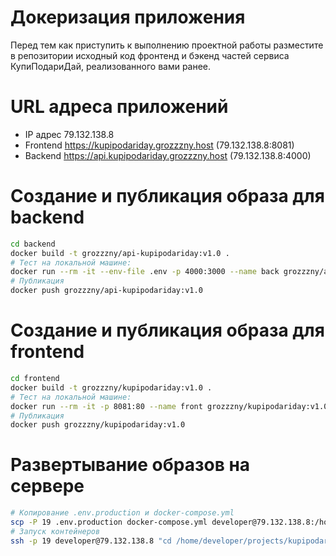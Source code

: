 # Докеризация приложения

Перед тем как приступить к выполнению проектной работы разместите в репозитории исходный код фронтенд и бэкенд частей сервиса КупиПодариДай, реализованного вами ранее. 

# URL адреса приложений
- IP адрес 79.132.138.8
- Frontend https://kupipodariday.grozzzny.host (79.132.138.8:8081)
- Backend https://api.kupipodariday.grozzzny.host (79.132.138.8:4000)

# Создание и публикация образа для backend
```bash
cd backend
docker build -t grozzzny/api-kupipodariday:v1.0 .
# Тест на локальной машине:
docker run --rm -it --env-file .env -p 4000:3000 --name back grozzzny/api-kupipodariday:v1.0
# Публикация
docker push grozzzny/api-kupipodariday:v1.0
```

# Создание и публикация образа для frontend
```bash
cd frontend
docker build -t grozzzny/kupipodariday:v1.0 .
# Тест на локальной машине:
docker run --rm -it -p 8081:80 --name front grozzzny/kupipodariday:v1.0
# Публикация
docker push grozzzny/kupipodariday:v1.0
```

# Развертывание образов на сервере
```bash
# Копирование .env.production и docker-compose.yml
scp -P 19 .env.production docker-compose.yml developer@79.132.138.8:/home/developer/projects/kupipodariday/
# Запуск контейнеров
ssh -p 19 developer@79.132.138.8 "cd /home/developer/projects/kupipodariday/ && docker-compose --env-file .env.production up -d"
```

